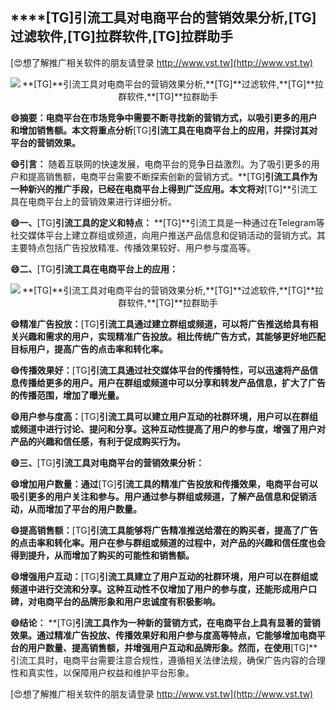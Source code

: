 ## ****[TG]**引流工具对电商平台的营销效果分析,**[TG]**过滤软件,**[TG]**拉群软件,**[TG]**拉群助手**

[😍想了解推广相关软件的朋友请登录 http://www.vst.tw](http://www.vst.tw)

 <center><img src="https://vst.tw/MP4/tuiguang/png/5.png" alt="**[TG]**引流工具对电商平台的营销效果分析,**[TG]**过滤软件,**[TG]**拉群软件,**[TG]**拉群助手"></center>

**😄摘要：电商平台在市场竞争中需要不断寻找新的营销方式，以吸引更多的用户和增加销售额。本文将重点分析**[TG]**引流工具在电商平台上的应用，并探讨其对平台的营销效果。**

**😄引言：**
随着互联网的快速发展，电商平台的竞争日益激烈。为了吸引更多的用户和提高销售额，电商平台需要不断探索创新的营销方式。**[TG]**引流工具作为一种新兴的推广手段，已经在电商平台上得到广泛应用。本文将对**[TG]**引流工具在电商平台上的营销效果进行详细分析。

**😄一、**[TG]**引流工具的定义和特点：**
**[TG]**引流工具是一种通过在Telegram等社交媒体平台上建立群组或频道，向用户推送产品信息和促销活动的营销方式。其主要特点包括广告投放精准、传播效果较好、用户参与度高等。

**😄二、**[TG]**引流工具在电商平台上的应用：**

 <center><img src="https://vst.tw/MP4/tuiguang/png/3.png" alt="**[TG]**引流工具对电商平台的营销效果分析,**[TG]**过滤软件,**[TG]**拉群软件,**[TG]**拉群助手"></center>

**😄精准广告投放：**[TG]**引流工具通过建立群组或频道，可以将广告推送给具有相关兴趣和需求的用户，实现精准广告投放。相比传统广告方式，其能够更好地匹配目标用户，提高广告的点击率和转化率。**

**😄传播效果好：**[TG]**引流工具通过社交媒体平台的传播特性，可以迅速将产品信息传播给更多的用户。用户在群组或频道中可以分享和转发产品信息，扩大了广告的传播范围，增加了曝光量。**

**😄用户参与度高：**[TG]**引流工具可以建立用户互动的社群环境，用户可以在群组或频道中进行讨论、提问和分享。这种互动性提高了用户的参与度，增强了用户对产品的兴趣和信任感，有利于促成购买行为。**

**😄三、**[TG]**引流工具对电商平台的营销效果分析：**

**😄增加用户数量：通过**[TG]**引流工具的精准广告投放和传播效果，电商平台可以吸引更多的用户关注和参与。用户通过参与群组或频道，了解产品信息和促销活动，从而增加了平台的用户数量。**

**😄提高销售额：**[TG]**引流工具能够将广告精准推送给潜在的购买者，提高了广告的点击率和转化率。用户在参与群组或频道的过程中，对产品的兴趣和信任度也会得到提升，从而增加了购买的可能性和销售额。**

**😄增强用户互动：**[TG]**引流工具建立了用户互动的社群环境，用户可以在群组或频道中进行交流和分享。这种互动性不仅增加了用户的参与度，还能形成用户口碑，对电商平台的品牌形象和用户忠诚度有积极影响。**

**😄结论：**
**[TG]**引流工具作为一种新的营销方式，在电商平台上具有显著的营销效果。通过精准广告投放、传播效果好和用户参与度高等特点，它能够增加电商平台的用户数量、提高销售额，并增强用户互动和品牌形象。然而，在使用**[TG]**引流工具时，电商平台需要注意合规性，遵循相关法律法规，确保广告内容的合理性和真实性，以保障用户权益和维护平台形象。

[😍想了解推广相关软件的朋友请登录 http://www.vst.tw](http://www.vst.tw)



